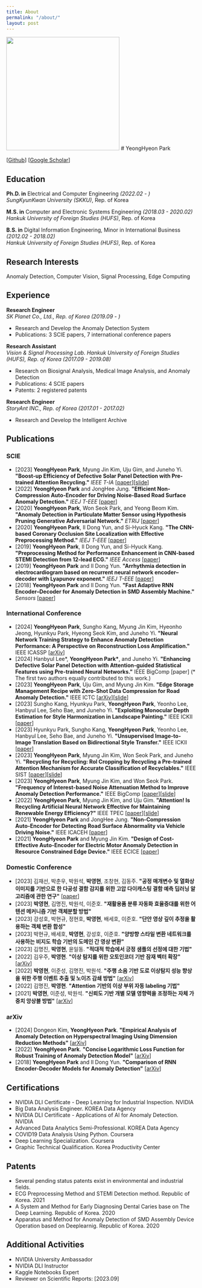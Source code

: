 ```yaml
---
title: About
permalink: "/about/"
layout: post
---
```


<img src="./figures/activelearning.png" width="300">   
# YeongHyeon Park

[<a href="https://github.com/YeongHyeon">Github</a>]
[<a href="https://scholar.google.com/citations?user=cZq6j0MAAAAJ&hl=en">Google Scholar</a>]

## Education

**Ph.D. in** Electrical and Computer Engineering _(2022.02 - )_ <br/>
*SungKyunKwan University (SKKU)*, Rep. of Korea

**M.S. in** Computer and Electronic Systems Engineering _(2018.03 - 2020.02)_ <br/>
*Hankuk University of Foreign Studies (HUFS)*, Rep. of Korea

**B.S. in** Digital Information Engineering, Minor in International Business _(2012.02 - 2018.02)_ <br/>
*Hankuk University of Foreign Studies (HUFS)*, Rep. of Korea


## Research Interests

Anomaly Detection, Computer Vision, Signal Processing, Edge Computing


## Experience
**Research Engineer** <br/>
*SK Planet Co., Ltd., Rep. of Korea* _(2019.09 - )_ <br/>
  - Research and Develop the Anomaly Detection System
  - Publications: 3 SCIE papers, 7 international conference papers

**Research Assistant** <br/>
*Vision & Signal Processing Lab. Hankuk University of Foreign Studies (HUFS), Rep. of Korea* _(2017.09 - 2019.08)_ <br/>
  - Research on Biosignal Analysis, Medical Image Analysis, and Anomaly Detection
  - Publications: 4 SCIE papers 
  - Patents: 2 registered patents

**Research Engineer** <br/>
*StoryAnt INC., Rep. of Korea* _(2017.01 - 2017.02)_ <br/> 
  - Research and Develop the Intelligent Archive


## Publications

### SCIE
* [2023] <strong>YeongHyeon Park</strong>, Myung Jin Kim, Uju Gim, and Juneho Yi. <strong>"Boost-up Efficiency of Defective Solar Panel Detection with Pre-trained Attention Recycling."</strong> *IEEE T-IA* [<a href="https://ieeexplore.ieee.org/document/10065567">paper</a>][<a href="https://github.com/YeongHyeon/Conference_History/raw/main/2023-IEEE-TIA.pdf">slide</a>]  
* [2022] <strong>YeongHyeon Park</strong> and JongHee Jung. <strong>"Efficient Non-Compression Auto-Encoder for Driving Noise-Based Road Surface Anomaly Detection."</strong> *IEEJ T-EEE* [<a href="https://doi.org/10.1002/tee.23672">paper</a>]  
* [2020] <strong>YeongHyeon Park</strong>, Won Seok Park, and Yeong Beom Kim. <strong>"Anomaly Detection in Particulate Matter Sensor using Hypothesis Pruning Generative Adversarial Network."</strong> *ETRIJ* [<a href="https://onlinelibrary.wiley.com/doi/full/10.4218/etrij.2020-0052">paper</a>]  
* [2020] <strong>YeongHyeon Park</strong>, Il Dong Yun, and Si-Hyuck Kang. <strong>"The CNN-based Coronary Occlusion Site Localization with Effective Preprocessing Method."</strong> *IEEJ T-EEE* [<a href="https://onlinelibrary.wiley.com/doi/abs/10.1002/tee.23225">paper</a>]  
* [2019] <strong>YeongHyeon Park</strong>, Il Dong Yun, and Si-Hyuck Kang. <strong>"Preprocessing Method for Performance Enhancement in CNN-based STEMI Detection from 12-lead ECG."</strong> *IEEE Access* [<a href="https://ieeexplore.ieee.org/abstract/document/8771175">paper</a>]  
* [2019] <strong>YeongHyeon Park</strong> and Il Dong Yun. <strong>"Arrhythmia detection in electrocardiogram based on recurrent neural network encoder–decoder with Lyapunov exponent."</strong> *IEEJ T-EEE* [<a href="https://onlinelibrary.wiley.com/doi/abs/10.1002/tee.22927">paper</a>]  
* [2018] <strong>YeongHyeon Park</strong> and Il Dong Yun. <strong>"Fast Adaptive RNN Encoder–Decoder for Anomaly Detection in SMD Assembly Machine."</strong> *Sensors* [<a href="https://www.mdpi.com/1424-8220/18/10/3573">paper</a>]  
  
### International Conference
* [2024] <strong>YeongHyeon Park</strong>, Sungho Kang, Myung Jin Kim, Hyeonho Jeong, Hyunkyu Park, Hyeong Seok Kim, and Juneho Yi. <strong>"Neural Network Training Strategy to Enhance Anomaly Detection Performance: A Perspective on Reconstruction Loss Amplification."</strong> IEEE ICASSP [<a href="https://arxiv.org/abs/2308.14595">arXiv</a>]
* [2024] Hanbyul Lee\*, <strong>YeongHyeon Park\*</strong>, and Juneho Yi. <strong>"Enhancing Defective Solar Panel Detection with Attention-guided Statistical Features using Pre-trained Neural Networks."</strong> IEEE BigComp [paper] (* The first two authors equally contributed to this work.)
* [2023] <strong>YeongHyeon Park</strong>, Uju Gim, and Myung Jin Kim. <strong>"Edge Storage Management Recipe with Zero-Shot Data Compression for Road Anomaly Detection."</strong> IEEE ICTC [<a href="https://arxiv.org/abs/2307.04298">arXiv</a>][<a href="https://github.com/YeongHyeon/Conference_History/raw/main/2023-IEEE-ICTC.pdf">slide</a>]  
* [2023] Sungho Kang, Hyunkyu Park, <strong>YeongHyeon Park</strong>, Yeonho Lee, Hanbyul Lee, Seho Bae, and Juneho Yi. <strong>"Exploiting Monocular Depth Estimation for Style Harmonization in Landscape Painting."</strong> IEEE ICKII [<a href="https://ieeexplore.ieee.org/document/10332789">paper</a>]  
* [2023] Hyunkyu Park, Sungho Kang, <strong>YeongHyeon Park</strong>, Yeonho Lee, Hanbyul Lee, Seho Bae, and Juneho Yi. <strong>"Unsupervised Image-to-Image Translation Based on Bidirectional Style Transfer."</strong> IEEE ICKII [<a href="https://ieeexplore.ieee.org/document/10332712">paper</a>]  
* [2023] <strong>YeongHyeon Park</strong>, Myung Jin Kim, Won Seok Park, and Juneho Yi. <strong>"Recycling for Recycling: RoI Cropping by Recycling a Pre-trained Attention Mechanism for Accurate Classification of Recyclables."</strong> IEEE SIST [<a href="https://ieeexplore.ieee.org/document/10223525">paper</a>][<a href="https://github.com/YeongHyeon/Conference_History/raw/main/2023-IEEE-SIST.pdf">slide</a>]  
* [2023] <strong>YeongHyeon Park</strong>, Myung Jin Kim, and Won Seok Park. <strong>"Frequency of Interest-based Noise Attenuation Method to Improve Anomaly Detection Performance."</strong> IEEE BigComp [<a href="https://ieeexplore.ieee.org/document/10066697">paper</a>][<a href="https://github.com/YeongHyeon/Conference_History/raw/main/2023_IEEE_BigComp.pdf">slide</a>]  
* [2022] <strong>YeongHyeon Park</strong>, Myung Jin Kim, and Uju Gim. <strong>"Attention! Is Recycling Artificial Neural Network Effective for Maintaining Renewable Energy Efficiency?"</strong> IEEE TPEC [<a href="https://ieeexplore.ieee.org/document/9750784">paper</a>][<a href="https://github.com/YeongHyeon/Conference_History/raw/main/2022_IEEE_TPEC.pdf">slide</a>]  
* [2021] <strong>YeongHyeon Park</strong> and JongHee Jung. <strong>"Non-Compression Auto-Encoder for Detecting Road Surface Abnormality via Vehicle Driving Noise."</strong> IEEE ICACEH [<a href="https://ieeexplore.ieee.org/document/9768853">paper</a>]  
* [2021] <strong>YeongHyeon Park</strong> and Myung Jin Kim. <strong>"Design of Cost-Effective Auto-Encoder for Electric Motor Anomaly Detection in Resource Constrained Edge Device."</strong> IEEE ECICE [<a href="https://ieeexplore.ieee.org/document/9645739">paper</a>]  
  
### Domestic Conference
* [2023] 김재선, 박춘우, 박원석, <strong>박영현</strong>, 조창현, 김동주. <strong>"공정 매개변수 및 열화상 이미지를 기반으로 한 다공성 결함 감지를 위한 고압 다이캐스팅 결함 예측 딥러닝 알고리즘에 관한 연구"</strong> [<a href="https://www.dbpia.co.kr/Journal/articleDetail?nodeId=NODE11513747">paper</a>]    
* [2023] <strong>박영현</strong>, 김명진, 박원석, 이준호. <strong>"재활용품 분류 자동화 효율증대를 위한 어텐션 메커니즘 기반 객체분할 방법"</strong>  
* [2023] 강성호, 박현규, 정현호, <strong>박영현</strong>, 배세호, 이준호. <strong>"단안 영상 깊이 추정을 활용하는 객체 변환 합성"</strong>  
* [2023] 박현규, 배세호, <strong>박영현</strong>, 강성호, 이준호. <strong>"양방향 스타일 변환 네트워크를 사용하는 비지도 학습 기반의 도메인 간 영상 변환"</strong>  
* [2023] 김명진, <strong>박영현</strong>, 윤일동. <strong>"적대적 학습에서 긍정 샘플의 선정에 대한 기법"</strong>  
* [2022] 김우주, <strong>박영현</strong>. <strong>"이상 탐지를 위한 오토인코더 기반 잠재 벡터 확장"</strong> [<a href="https://arxiv.org/abs/2201.01416">arXiv</a>]  
* [2022] <strong>박영현</strong>, 이준성, 김명진, 박원석. <strong>"주행 소음 기반 도로 이상탐지 성능 향상을 위한 주행 이벤트 추출 및 노이즈 감쇄 방법"</strong> [<a href="https://arxiv.org/abs/2112.07214">arXiv</a>]  
* [2022] 김명진, <strong>박영현</strong>. <strong>"Attention 기반의 이상 부위 자동 labeling 기법"</strong>  
* [2021] <strong>박영현</strong>, 이준성, 박원석. <strong>"신뢰도 기반 개별 모델 영향력을 조정하는 자체 가중치 앙상블 방법"</strong> [<a href="https://arxiv.org/abs/2104.04120">arXiv</a>]  

### arXiv
* [2024] Dongeon Kim, <strong>YeongHyeon Park</strong>. <strong>"Empirical Analysis of Anomaly Detection on Hyperspectral Imaging Using Dimension Reduction Methods"</strong> [<a href="https://arxiv.org/abs/2401.04437">arXiv</a>]
* [2022] <strong>YeongHyeon Park</strong>. <strong>"Concise Logarithmic Loss Function for Robust Training of Anomaly Detection Model"</strong> [<a href="https://arxiv.org/abs/2201.05748">arXiv</a>]  
* [2018] <strong>YeongHyeon Park</strong> and Il Dong Yun. <strong>"Comparison of RNN Encoder-Decoder Models for Anomaly Detection"</strong> [<a href="https://arxiv.org/abs/1807.06576">arXiv</a>]  


## Certifications
* NVIDIA DLI Certificate - Deep Learning for Industrial Inspection. NVIDIA
* Big Data Analysis Engineer. KOREA Data Agency
* NVIDIA DLI Certificate - Applications of AI for Anomaly Detection. NVIDIA
* Advanced Data Analytics Semi-Professional. KOREA Data Agency
* COVID19 Data Analysis Using Python. Coursera
* Deep Learning Specialization. Coursera
* Graphic Technical Qualification. Korea Productivity Center


## Patents
* Several pending status patents exist in environmental and industrial fields.
* ECG Preprocessing Method and STEMI Detection method. Republic of Korea. 2021
* A System and Method for Early Diagnosing Dental Caries base on The Deep Learning. Republic of Korea. 2020
* Apparatus and Method for Anomaly Detection of SMD Assembly Device Operation based on Deeplearnig. Republic of Korea. 2020


## Additional Activities
* NVIDIA University Ambassador
* NVIDIA DLI Instructor
* Kaggle Notebooks Expert 
* Reviewer on Scientific Reports: [2023.09]
